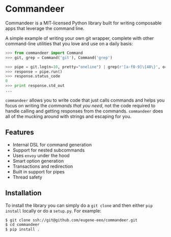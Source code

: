Commandeer
==========

Commandeer is a MIT-licensed Python library built for writing
composable apps that leverage the command line.

A simple example of writing your own git wrapper, complete
with other command-line utilities that you love and use on
a daily basis:

```python
>>> from commandeer import Command
>>> git, grep = Command('git'), Command('grep')

>>> pipe = git.log(n=10, pretty="oneline") | grep(r'[a-f0-9]\{40\}', o=None)
>>> response = pipe.run()
>>> response.status_code
0
>>> print response.std_out
...
```

`commandeer` allows you to write code that just calls commands
and helps you focus on writing the _commands that you need_,
not the code required to handle calling and getting responses
from the commands. `commandeer` does all of the mucking around
with strings and escaping for you.


## Features

 - Internal DSL for command generation
 - Support for nested subcommands
 - Uses `envoy` under the hood
 - Smart option generation
 - Transactions and redirection
 - Built in support for pipes
 - Thread safety


## Installation

To install the library you can simply do a `git clone` and then
either `pip install` locally or do a `setup.py`. For example:

```bash
$ git clone ssh://git@github.com/eugene-eeo/commandeer.git
$ cd commandeer
$ pip install .
```
